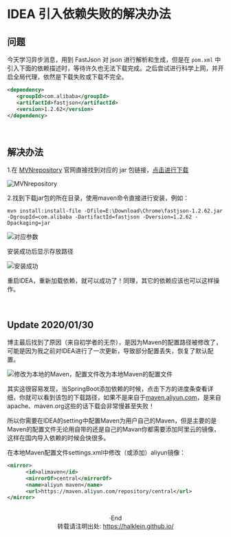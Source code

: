 # IDEA 引入依赖失败的解决办法


<!--more-->

## 问题

今天学习异步消息，用到 FastJson 对 json 进行解析和生成，但是在 `pom.xml` 中引入下面的依赖描述时，等待许久也无法下载完成。之后尝试进行科学上网，并开启全局代理，依然是下载失败或下载不完全。

```xml
<dependency>
   <groupId>com.alibaba</groupId>
   <artifactId>fastjson</artifactId>
   <version>1.2.62</version>
</dependency>
```

</br>

## 解决办法

1.在 [MVNrepository](https://mvnrepository.com/) 官网直接找到对应的 jar 包链接，[点击进行下载](https://repo1.maven.org/maven2/com/alibaba/fastjson/1.2.62/fastjson-1.2.62.jar)

![MVNrepository](https://i.loli.net/2020/01/27/gOTSzU6IrYm1WtA.png)

2.找到下载jar包的所在目录，使用maven命令直接进行安装，例如：

```properties
mvn install:install-file -Dfile=E:\Download\Chrome\fastjson-1.2.62.jar -DgroupId=com.alibaba -DartifactId=fastjson -Dversion=1.2.62 -Dpackaging=jar
```

![对应参数](https://i.loli.net/2020/01/27/2AB9iKW6RIdGCXT.png)

安装成功后显示存放路径

![安装成功](https://i.loli.net/2020/01/27/L4Hk3bv5F1CrwaM.png)



重启IDEA，重新加载依赖，就可以成功了！同理，其它的依赖应该也可以这样操作。

</br>

## Update 2020/01/30

博主最后找到了原因（来自初学者的无奈），是因为Maven的配置路径被修改了，可能是因为我之前对IDEA进行了一次更新，导致部分配置丢失，恢复了默认配置。

![修改为本地的Maven，配置文件改为本地Maven的配置文件](https://i.loli.net/2020/01/30/goHQhP8tO1C4a7Y.png)

其实这很容易发现，当SpringBoot添加依赖的时候，点击下方的进度条查看详细，你就可以看到该包的下载路径，如果不是来自于[maven.aliyun.com](maven.aliyun.com)，是来自apache、maven.org这些的话下载会非常慢甚至失败！

所以你需要在IDEA的setting中配置Maven为用户自己的Maven，但是主要的是Maven的配置文件无论用自带的还是自己的Mavan你都需要添加阿里云的镜像，这样在国内导入依赖的时候会快很多。

在本地Maven配置文件settings.xml中修改（或添加）aliyun镜像：

```xml
<mirror>
      <id>alimaven</id>
      <mirrorOf>central</mirrorOf>
      <name>aliyun maven</name>
      <url>https://maven.aliyun.com/repository/central</url>
</mirror>
```



</br>

<center> ·End </center>
<center> 转载请注明出处: <a href="https://halklein.github.io/">https://halklein.github.io/</a> </center>
